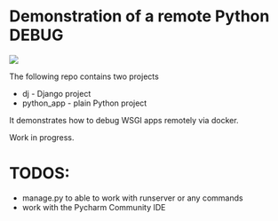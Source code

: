 # Demonstration of a remote Python DEBUG

<a href="https://www.buymeacoffee.com/thedudetech"><img src="https://img.buymeacoffee.com/button-api/?text=Buy me a pizza&emoji=🍕&slug=thedudetech&button_colour=FFDD00&font_colour=000000&font_family=Cookie&outline_colour=000000&coffee_colour=ffffff"></a>

The following repo contains two projects

- dj - Django project
- python_app - plain Python project

It demonstrates how to debug WSGI apps remotely via docker.

Work in progress.

# TODOS:

- manage.py to able to work with runserver or any commands
- work with the Pycharm Community IDE 
